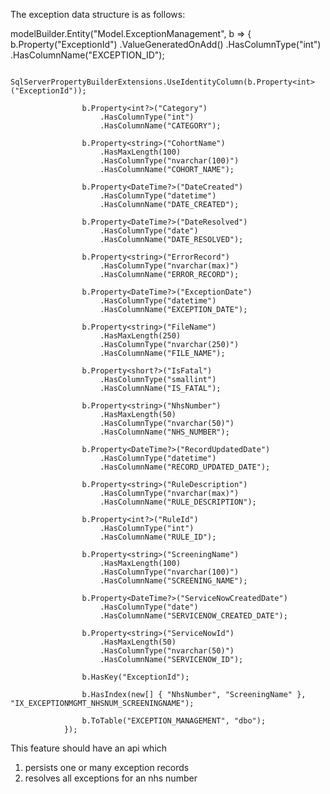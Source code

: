 The exception data structure is as follows:

modelBuilder.Entity("Model.ExceptionManagement", b =>
                {
                    b.Property<int>("ExceptionId")
                        .ValueGeneratedOnAdd()
                        .HasColumnType("int")
                        .HasColumnName("EXCEPTION_ID");

                    SqlServerPropertyBuilderExtensions.UseIdentityColumn(b.Property<int>("ExceptionId"));

                    b.Property<int?>("Category")
                        .HasColumnType("int")
                        .HasColumnName("CATEGORY");

                    b.Property<string>("CohortName")
                        .HasMaxLength(100)
                        .HasColumnType("nvarchar(100)")
                        .HasColumnName("COHORT_NAME");

                    b.Property<DateTime?>("DateCreated")
                        .HasColumnType("datetime")
                        .HasColumnName("DATE_CREATED");

                    b.Property<DateTime?>("DateResolved")
                        .HasColumnType("date")
                        .HasColumnName("DATE_RESOLVED");

                    b.Property<string>("ErrorRecord")
                        .HasColumnType("nvarchar(max)")
                        .HasColumnName("ERROR_RECORD");

                    b.Property<DateTime?>("ExceptionDate")
                        .HasColumnType("datetime")
                        .HasColumnName("EXCEPTION_DATE");

                    b.Property<string>("FileName")
                        .HasMaxLength(250)
                        .HasColumnType("nvarchar(250)")
                        .HasColumnName("FILE_NAME");

                    b.Property<short?>("IsFatal")
                        .HasColumnType("smallint")
                        .HasColumnName("IS_FATAL");

                    b.Property<string>("NhsNumber")
                        .HasMaxLength(50)
                        .HasColumnType("nvarchar(50)")
                        .HasColumnName("NHS_NUMBER");

                    b.Property<DateTime?>("RecordUpdatedDate")
                        .HasColumnType("datetime")
                        .HasColumnName("RECORD_UPDATED_DATE");

                    b.Property<string>("RuleDescription")
                        .HasColumnType("nvarchar(max)")
                        .HasColumnName("RULE_DESCRIPTION");

                    b.Property<int?>("RuleId")
                        .HasColumnType("int")
                        .HasColumnName("RULE_ID");

                    b.Property<string>("ScreeningName")
                        .HasMaxLength(100)
                        .HasColumnType("nvarchar(100)")
                        .HasColumnName("SCREENING_NAME");

                    b.Property<DateTime?>("ServiceNowCreatedDate")
                        .HasColumnType("date")
                        .HasColumnName("SERVICENOW_CREATED_DATE");

                    b.Property<string>("ServiceNowId")
                        .HasMaxLength(50)
                        .HasColumnType("nvarchar(50)")
                        .HasColumnName("SERVICENOW_ID");

                    b.HasKey("ExceptionId");

                    b.HasIndex(new[] { "NhsNumber", "ScreeningName" }, "IX_EXCEPTIONMGMT_NHSNUM_SCREENINGNAME");

                    b.ToTable("EXCEPTION_MANAGEMENT", "dbo");
                });

    
This feature should have an api which 
1. persists one or many exception records
2. resolves all exceptions for an nhs number